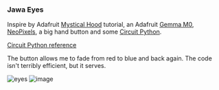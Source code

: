 ### Jawa Eyes

Inspire by Adafruit [Mystical Hood](https://learn.adafruit.com/mystical-led-halloween-hood/overview "Mystical Hood") tutorial,  an Adafruit [Gemma M0](https://www.adafruit.com/product/3501), [NeoPixels](https://www.adafruit.com/product/2226), a big hand button and some [Circuit Python](https://learn.adafruit.com/mystical-led-halloween-hood/circuitpython-code).

[Circuit Python reference](https://learn.adafruit.com/adafruit-gemma-m0/circuitpython-digital-in-out-2)

The button allows me to fade from red to blue and back again. The code isn't terribly efficient, but it serves.

![eyes](https://user-images.githubusercontent.com/2514926/67996178-9f1cd580-fc24-11e9-9ef2-864181162ffe.gif)
![image](https://user-images.githubusercontent.com/2514926/67996168-94fad700-fc24-11e9-9816-bf6523f56383.png)


